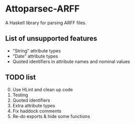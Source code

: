 # Attoparsec-ARFF
A Haskell library for parsing ARFF files.

## List of unsupported features

  - "String" attribute types
  - "Date" attribute types
  - Quoted identifiers in attribute names and nominal values

## TODO list
  
  0. Use HLint and clean up code
  1. Testing
  2. Quoted identifiers
  3. Extra attribute types
  4. Fix haddock comments
  5. Re-do exports & hide some functions
